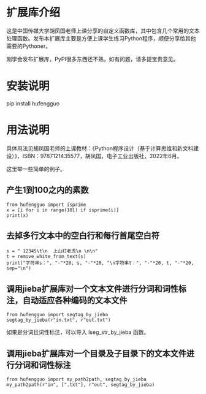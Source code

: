 # 扩展库介绍

这是中国传媒大学胡凤国老师上课分享的自定义函数库，其中包含几个常用的文本处理函数。发布本扩展库主要是方便上课学生练习Python程序，顺便分享给其他需要的Pythoner。

刚学会发布扩展库，PyPI很多东西还不熟，如有问题，请多提宝贵意见。


# 安装说明

pip install hufengguo


# 用法说明

具体用法见胡凤国老师的上课教材：《Python程序设计（基于计算思维和新文科建设）》，ISBN：9787121435577，胡凤国，电子工业出版社，2022年6月。

这里举一些简单的例子。


## 产生1到100之内的素数

```
from hufengguo import isprime
x = [i for i in range(101) if isprime(i)]
print(x)
```

## 去掉多行文本中的空白行和每行首尾空白符

```
s = " 12345\t\n  上山打老虎\n \n\n"
t = remove_white_from_text(s)
print("字符串s：", "-"*20, s, "-"*20, "\n字符串t：", "-"*20, t, "-"*20, sep="\n")
```

## 调用jieba扩展库对一个文本文件进行分词和词性标注，自动适应各种编码的文本文件

```
from hufengguo import segtag_by_jieba
segtag_by_jieba(r"in.txt", r"out.txt")
```
如果是分词且词性标注，可以导入 lseg_str_by_jieba 函数。

## 调用jieba扩展库对一个目录及子目录下的文本文件进行分词和词性标注

```
from hufengguo import my_path2path, segtag_by_jieba
my_path2path(r"in", [".txt"], r"out", segtag_by_jieba)
```
